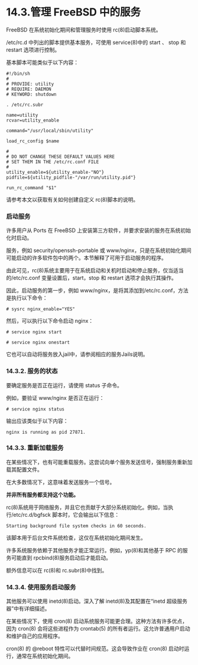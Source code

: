 # 14.3.管理 FreeBSD 中的服务

FreeBSD 在系统初始化期间和管理服务时使用 rc(8)启动脚本系统。

/etc/rc.d 中列出的脚本提供基本服务，可使用 service(8)中的 start 、 stop 和 restart 选项进行控制。

基本脚本可能类似于以下内容：

```
#!/bin/sh
#
# PROVIDE: utility
# REQUIRE: DAEMON
# KEYWORD: shutdown

. /etc/rc.subr

name=utility
rcvar=utility_enable

command="/usr/local/sbin/utility"

load_rc_config $name

#
# DO NOT CHANGE THESE DEFAULT VALUES HERE
# SET THEM IN THE /etc/rc.conf FILE
#
utility_enable=${utility_enable-"NO"}
pidfile=${utility_pidfile-"/var/run/utility.pid"}

run_rc_command "$1"
```

请参考本文以获取有关如何创建自定义 rc(8)脚本的说明。

### 启动服务

许多用户从 Ports 在 FreeBSD 上安装第三方软件，并要求安装的服务在系统初始化时启动。

服务，例如 security/openssh-portable 或 www/nginx，只是在系统初始化期间可能启动的许多软件包中的两个。本节解释了可用于启动服务的程序。

由此可见，rc(8)系统主要用于在系统启动和关机时启动和停止服务，仅当适当的/etc/rc.conf 变量设置后，start，stop 和 restart 选项才会执行其操作。

因此，启动服务的第一步，例如 www/nginx，是将其添加到/etc/rc.conf，方法是执行以下命令：

```
# sysrc nginx_enable="YES"
```

然后，可以执行以下命令启动 nginx：

```
# service nginx start
```

```
# service nginx onestart
```

它也可以自动将服务放入jail中，请参阅相应的服务Jails说明。

### 14.3.2. 服务的状态

要确定服务是否正在运行，请使用 status 子命令。

例如，要验证 www/nginx 是否正在运行：

```
# service nginx status
```

输出应该类似于以下内容：

```
nginx is running as pid 27871.
```

### 14.3.3. 重新加载服务

在某些情况下，也有可能重载服务。这尝试向单个服务发送信号，强制服务重新加载其配置文件。

在大多数情况下，这意味着发送服务一个信号。

**并非所有服务都支持这个功能。**

rc(8)系统用于网络服务，并且它也贡献于大部分系统初始化。例如，当执行/etc/rc.d/bgfsck 脚本时，它会输出以下信息：

```
Starting background file system checks in 60 seconds.
```

该脚本用于后台文件系统检查，这仅在系统初始化期间发生。

许多系统服务依赖于其他服务才能正常运行。例如，yp(8)和其他基于 RPC 的服务可能直到 rpcbind(8)服务启动后才能启动。

额外信息可以在 rc(8)和 rc.subr(8)中找到。

### 14.3.4. 使用服务启动服务

其他服务可以使用 inetd(8)启动。深入了解 inetd(8)及其配置在“inetd 超级服务器”中有详细描述。

在某些情况下，使用 cron(8) 启动系统服务可能更合理。这种方法有许多优点，因为 cron(8) 会将这些进程作为 crontab(5) 的所有者运行。这允许普通用户启动和维护自己的应用程序。

cron(8) 的 @reboot 特性可以代替时间规范。这会导致作业在 cron(8) 启动时运行，通常在系统初始化期间。
